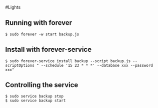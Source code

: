 #Lights

## Running with **forever**

	$ sudo forever -w start backup.js

## Install with **forever-service**

	$ sudo forever-service install backup --script backup.js --scriptOptions " --schedule '15 23 * * *' --database xxx --password xxx"


## Controlling the service

	$ sudo service backup stop
	$ sudo service backup start

